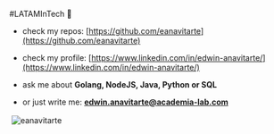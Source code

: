 #LATAMInTech 💪

- check my repos: [https://github.com/eanavitarte](https://github.com/eanavitarte)

- check my profile: [https://www.linkedin.com/in/edwin-anavitarte/](https://www.linkedin.com/in/edwin-anavitarte/)

- ask me about **Golang, NodeJS, Java, Python or SQL**

- or just write me: **edwin.anavitarte@academia-lab.com**

<p>&nbsp;<img align="center" src="https://github-readme-stats.vercel.app/api?username=eanavitarte&show_icons=true&locale=en&rank_icon=percentile" alt="eanavitarte" /></p>
